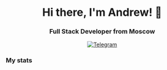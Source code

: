 <div id="header" align="center">
	<h1>Hi there, I'm Andrew! 👋</h1>
	<h3>Full Stack Developer from Moscow</h3>
</div>

<div id="socials" align="center">
	<a href="t.me/andreu5547">
		<img src="https://img.shields.io/badge/Telegram-blue?style=for-the-badge&logo=telegram&logoColor=white" alt="Telegram">
	</a>
</div>

<h3>My stats</h3>
<div id="stats" align="center">
  <img src="http://github-profile-summary-cards.vercel.app/api/cards/profile-details?username=andreu5547&theme=github_dark" alt=""/>
  <img src="http://github-profile-summary-cards.vercel.app/api/cards/repos-per-language?username=andreu5547&theme=github_dark" alt=""/>
  <img src="http://github-profile-summary-cards.vercel.app/api/cards/productive-time?username=andreu5547&theme=github_dark&utcOffset=8" alt=""/> 
</div>
